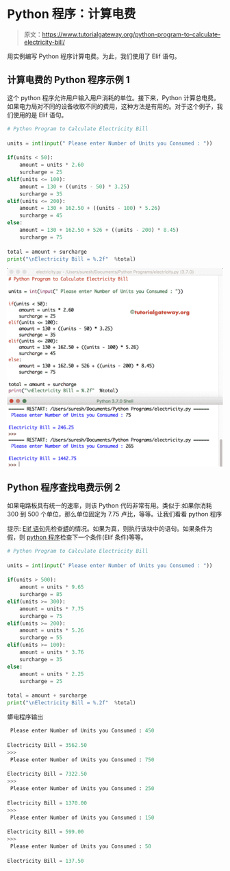 # Python 程序：计算电费

> 原文：<https://www.tutorialgateway.org/python-program-to-calculate-electricity-bill/>

用实例编写 Python 程序计算电费。为此，我们使用了 Elif 语句。

## 计算电费的 Python 程序示例 1

这个 python 程序允许用户输入用户消耗的单位。接下来，Python 计算总电费。如果电力局对不同的设备收取不同的费用，这种方法是有用的。对于这个例子，我们使用的是 Elif 语句。

```py
# Python Program to Calculate Electricity Bill

units = int(input(" Please enter Number of Units you Consumed : "))

if(units < 50):
    amount = units * 2.60
    surcharge = 25
elif(units <= 100):
    amount = 130 + ((units - 50) * 3.25)
    surcharge = 35
elif(units <= 200):
    amount = 130 + 162.50 + ((units - 100) * 5.26)
    surcharge = 45
else:
    amount = 130 + 162.50 + 526 + ((units - 200) * 8.45)
    surcharge = 75

total = amount + surcharge
print("\nElectricity Bill = %.2f"  %total)
```

![Python Program to Calculate Electricity Bill 1](img/fa5e1fb49790da225a74dadab815f7bb.png)

## Python 程序查找电费示例 2

如果电路板具有统一的速率，则该 Python 代码非常有用。类似于:如果你消耗 300 到 500 个单位，那么单位固定为 7.75 卢比，等等。让我们看看 python 程序

 提示: [Elif 语句](https://www.tutorialgateway.org/python-elif-statement/)先检查[蟒](https://www.tutorialgateway.org/python-tutorial/)的情况。如果为真，则执行该块中的语句。如果条件为假，则 [python 程序](https://www.tutorialgateway.org/python-programming-examples/)检查下一个条件(Elif 条件)等等。

```py
# Python Program to Calculate Electricity Bill

units = int(input(" Please enter Number of Units you Consumed : "))

if(units > 500):
    amount = units * 9.65
    surcharge = 85
elif(units >= 300):
    amount = units * 7.75
    surcharge = 75
elif(units >= 200):
    amount = units * 5.26
    surcharge = 55
elif(units >= 100):
    amount = units * 3.76
    surcharge = 35
else:
    amount = units * 2.25
    surcharge = 25

total = amount + surcharge
print("\nElectricity Bill = %.2f"  %total)
```

蟒电程序输出

```py
 Please enter Number of Units you Consumed : 450

Electricity Bill = 3562.50
>>> 
 Please enter Number of Units you Consumed : 750

Electricity Bill = 7322.50
>>> 
 Please enter Number of Units you Consumed : 250

Electricity Bill = 1370.00
>>> 
 Please enter Number of Units you Consumed : 150

Electricity Bill = 599.00
>>> 
 Please enter Number of Units you Consumed : 50

Electricity Bill = 137.50
```